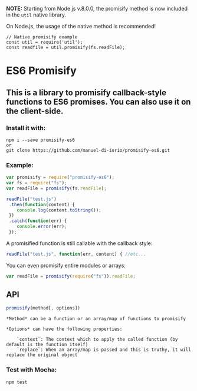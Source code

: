 **NOTE:** Starting from Node.js v.8.0.0, the promisify method is now included in the `util` native library.

On Node.js, the usage of the native method is recommended!

```
// Native promisify example
const util = require('util');
const readfile = util.promisify(fs.readFile);
```

# ES6 Promisify
## This is a library to promisify callback-style functions to ES6 promises. You can also use it on the client-side.

### Install it with:

    npm i --save promisify-es6
    or
    git clone https://github.com/manuel-di-iorio/promisify-es6.git

### Example:

```javascript
var promisify = require("promisify-es6");
var fs = require("fs");
var readFile = promisify(fs.readFile);

readFile("test.js")
 .then(function(content) {
    console.log(content.toString());
 })
 .catch(function(err) {
    console.error(err);
 });
```

A promisified function is still callable with the callback style:

```javascript
readFile("test.js", function(err, content) { //etc...
```

You can even promisify entire modules or arrays:

```javascript
var readFile = promisify(require("fs")).readFile;
```

## API

```javascript
promisify(method[, options])
```
    *Method* can be a function or an array/map of functions to promisify

    *Options* can have the following properties:

        `context`: The context which to apply the called function (by default is the function itself)
        `replace`: When an array/map is passed and this is truthy, it will replace the original object

### Test with Mocha:

    npm test
